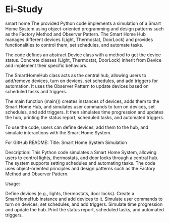 # Ei-Study
smart home
The provided Python code implements a simulation of a Smart Home System using object-oriented programming and design patterns such as the Factory Method and Observer Pattern. The Smart Home Hub manages different devices (Light, Thermostat, DoorLock) and provides functionalities to control them, set schedules, and automate tasks.

The code defines an abstract Device class with a method to get the device status. Concrete classes (Light, Thermostat, DoorLock) inherit from Device and implement their specific behaviors.

The SmartHomeHub class acts as the central hub, allowing users to add/remove devices, turn on devices, set schedules, and add triggers for automation. It uses the Observer Pattern to update devices based on scheduled tasks and triggers.

The main function (main()) creates instances of devices, adds them to the Smart Home Hub, and simulates user commands to turn on devices, set schedules, and add triggers. It then simulates time progression and updates the hub, printing the status report, scheduled tasks, and automated triggers.

To use the code, users can define devices, add them to the hub, and simulate interactions with the Smart Home System.

For GitHub README:
Title: Smart Home System Simulation

Description:
This Python code simulates a Smart Home System, allowing users to control lights, thermostats, and door locks through a central hub. The system supports setting schedules and automating tasks. The code uses object-oriented principles and design patterns such as the Factory Method and Observer Pattern.

Usage:

Define devices (e.g., lights, thermostats, door locks).
Create a SmartHomeHub instance and add devices to it.
Simulate user commands to turn on devices, set schedules, and add triggers.
Simulate time progression and update the hub.
Print the status report, scheduled tasks, and automated triggers.
